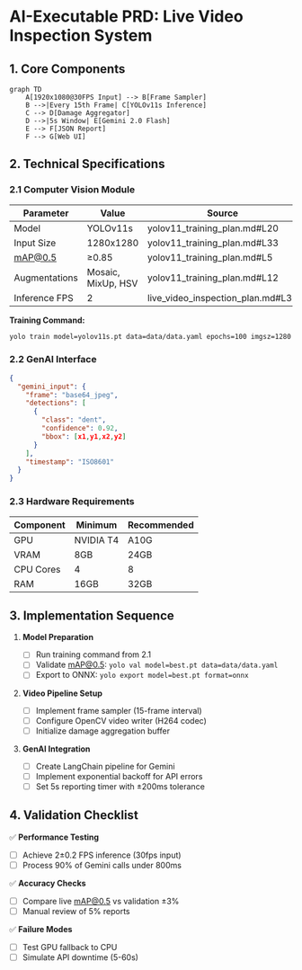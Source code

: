 # AI-Executable PRD: Live Video Inspection System

## 1. Core Components

```mermaid
graph TD
    A[1920x1080@30FPS Input] --> B[Frame Sampler]
    B -->|Every 15th Frame| C[YOLOv11s Inference]
    C --> D[Damage Aggregator]
    D -->|5s Window| E[Gemini 2.0 Flash]
    E --> F[JSON Report]
    F --> G[Web UI]
```

## 2. Technical Specifications

### 2.1 Computer Vision Module

| Parameter     | Value              | Source                            |
| ------------- | ------------------ | --------------------------------- |
| Model         | YOLOv11s           | yolov11_training_plan.md#L20      |
| Input Size    | 1280x1280          | yolov11_training_plan.md#L33      |
| mAP@0.5       | ≥0.85              | yolov11_training_plan.md#L5       |
| Augmentations | Mosaic, MixUp, HSV | yolov11_training_plan.md#L12      |
| Inference FPS | 2                  | live_video_inspection_plan.md#L36 |

**Training Command:**

```bash
yolo train model=yolov11s.pt data=data/data.yaml epochs=100 imgsz=1280 batch=16 cache=ram optimizer=AdamW lr0=0.001
```

### 2.2 GenAI Interface

```json
{
  "gemini_input": {
    "frame": "base64_jpeg",
    "detections": [
      {
        "class": "dent",
        "confidence": 0.92,
        "bbox": [x1,y1,x2,y2]
      }
    ],
    "timestamp": "ISO8601"
  }
}
```

### 2.3 Hardware Requirements

| Component | Minimum   | Recommended |
| --------- | --------- | ----------- |
| GPU       | NVIDIA T4 | A10G        |
| VRAM      | 8GB       | 24GB        |
| CPU Cores | 4         | 8           |
| RAM       | 16GB      | 32GB        |

## 3. Implementation Sequence

1. **Model Preparation**

   - [ ] Run training command from 2.1
   - [ ] Validate mAP@0.5: `yolo val model=best.pt data=data/data.yaml`
   - [ ] Export to ONNX: `yolo export model=best.pt format=onnx`

2. **Video Pipeline Setup**

   - [ ] Implement frame sampler (15-frame interval)
   - [ ] Configure OpenCV video writer (H264 codec)
   - [ ] Initialize damage aggregation buffer

3. **GenAI Integration**
   - [ ] Create LangChain pipeline for Gemini
   - [ ] Implement exponential backoff for API errors
   - [ ] Set 5s reporting timer with ±200ms tolerance

## 4. Validation Checklist

✅ **Performance Testing**

- [ ] Achieve 2±0.2 FPS inference (30fps input)
- [ ] Process 90% of Gemini calls under 800ms

✅ **Accuracy Checks**

- [ ] Compare live mAP@0.5 vs validation ±3%
- [ ] Manual review of 5% reports

✅ **Failure Modes**

- [ ] Test GPU fallback to CPU
- [ ] Simulate API downtime (5-60s)
